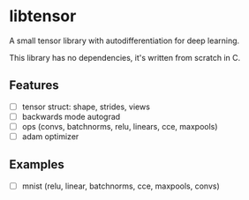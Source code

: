 # libtensor

A small tensor library with autodifferentiation for deep learning.

This library has no dependencies, it's written from scratch in C.

## Features

- [ ] tensor struct: shape, strides, views
- [ ] backwards mode autograd
- [ ] ops (convs, batchnorms, relu, linears, cce, maxpools)
- [ ] adam optimizer

## Examples

- [ ] mnist (relu, linear, batchnorms, cce, maxpools, convs)
